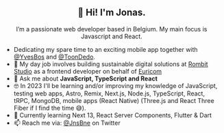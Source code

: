 <h2 align="center">👋 Hi! I'm Jonas.</h2>
<p align="center">I’m a passionate web developer based in Belgium. My main focus is Javascript and React.</p>

- Dedicating my spare time to an exciting mobile app together with [@YvesBos](https://github.com/YvesBos) and [@ToonDedo](https://github.com/toondedo).
- 🔭 My day job involves building sustainable digital solutions at [Rombit Studio](https://rombit.studio/) as a frontend developer on behalf of [Euricom](https://www.euri.com/)
- 💬 Ask me about **JavaScript, TypeScript and React**
- 🤓 In 2023 I'll be learning and/or improving my knowledge of JavaScript, testing web apps, Astro, Remix, Next.js, Node.js, TypeScript, React, tRPC, MongoDB, mobile apps (React Native) (Three.js and React Three Fiber if I find the time 😅).
- 🌱 Currently learning Next 13, React Server Components, Flutter & Dart
- 📫 Reach me via: [@JnsBne](https://twitter.com/jnsbne) on Twitter


